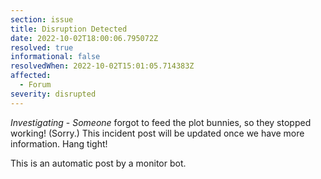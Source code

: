 ```yaml
---
section: issue
title: Disruption Detected
date: 2022-10-02T18:00:06.795072Z
resolved: true
informational: false
resolvedWhen: 2022-10-02T15:01:05.714383Z
affected:
  - Forum
severity: disrupted
---
```

*Investigating* - _Someone_ forgot to feed the plot bunnies, so they stopped working! (Sorry.) This incident post will be updated once we have more information. Hang tight!

This is an automatic post by a monitor bot.
        